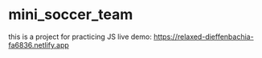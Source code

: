 # mini_soccer_team

this is a project for practicing JS
live demo: https://relaxed-dieffenbachia-fa6836.netlify.app
